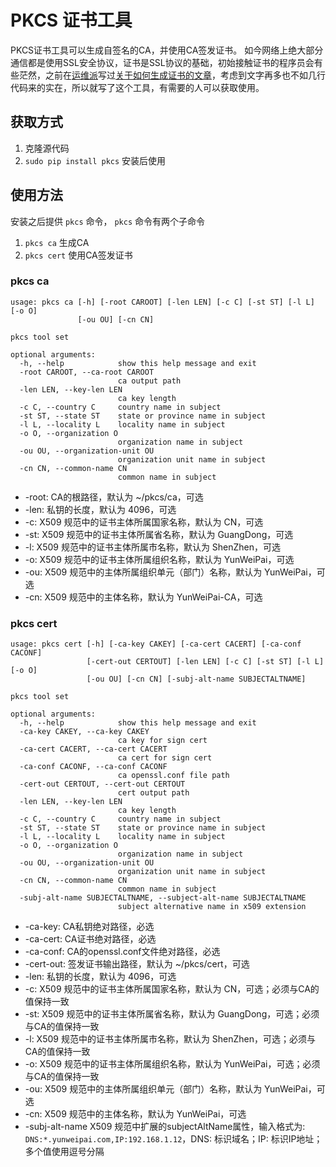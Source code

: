 # PKCS 证书工具
PKCS证书工具可以生成自签名的CA，并使用CA签发证书。
如今网络上绝大部分通信都是使用SSL安全协议，证书是SSL协议的基础，初始接触证书的程序员会有些茫然，之前在[运维派](http://www.yunweipai.com)写过[关于如何生成证书的文章](http://www.yunweipai.com/archives/4513.html)，考虑到文字再多也不如几行代码来的实在，所以就写了这个工具，有需要的人可以获取使用。

## 获取方式
1. 克隆源代码
2. `sudo pip install pkcs` 安装后使用

## 使用方法
安装之后提供 `pkcs` 命令， `pkcs` 命令有两个子命令
1. `pkcs ca` 生成CA
2. `pkcs cert` 使用CA签发证书

### pkcs ca

```
usage: pkcs ca [-h] [-root CAROOT] [-len LEN] [-c C] [-st ST] [-l L] [-o O]
               [-ou OU] [-cn CN]

pkcs tool set

optional arguments:
  -h, --help            show this help message and exit
  -root CAROOT, --ca-root CAROOT
                        ca output path
  -len LEN, --key-len LEN
                        ca key length
  -c C, --country C     country name in subject
  -st ST, --state ST    state or province name in subject
  -l L, --locality L    locality name in subject
  -o O, --organization O
                        organization name in subject
  -ou OU, --organization-unit OU
                        organization unit name in subject
  -cn CN, --common-name CN
                        common name in subject
```

- -root: CA的根路径，默认为 ~/pkcs/ca，可选
- -len: 私钥的长度，默认为 4096，可选
- -c: X509 规范中的证书主体所属国家名称，默认为 CN，可选
- -st: X509 规范中的证书主体所属省名称，默认为 GuangDong，可选
- -l: X509 规范中的证书主体所属市名称，默认为 ShenZhen，可选
- -o: X509 规范中的证书主体所属组织名称，默认为 YunWeiPai，可选
- -ou: X509 规范中的主体所属组织单元（部门）名称，默认为 YunWeiPai，可选
- -cn: X509 规范中的主体名称，默认为 YunWeiPai-CA，可选

### pkcs cert

```
usage: pkcs cert [-h] [-ca-key CAKEY] [-ca-cert CACERT] [-ca-conf CACONF]
                 [-cert-out CERTOUT] [-len LEN] [-c C] [-st ST] [-l L] [-o O]
                 [-ou OU] [-cn CN] [-subj-alt-name SUBJECTALTNAME]

pkcs tool set

optional arguments:
  -h, --help            show this help message and exit
  -ca-key CAKEY, --ca-key CAKEY
                        ca key for sign cert
  -ca-cert CACERT, --ca-cert CACERT
                        ca cert for sign cert
  -ca-conf CACONF, --ca-conf CACONF
                        ca openssl.conf file path
  -cert-out CERTOUT, --cert-out CERTOUT
                        cert output path
  -len LEN, --key-len LEN
                        ca key length
  -c C, --country C     country name in subject
  -st ST, --state ST    state or province name in subject
  -l L, --locality L    locality name in subject
  -o O, --organization O
                        organization name in subject
  -ou OU, --organization-unit OU
                        organization unit name in subject
  -cn CN, --common-name CN
                        common name in subject
  -subj-alt-name SUBJECTALTNAME, --subject-alt-name SUBJECTALTNAME
                        subject alternative name in x509 extension
```

- -ca-key: CA私钥绝对路径，必选
- -ca-cert: CA证书绝对路径，必选
- -ca-conf: CA的openssl.conf文件绝对路径，必选
- -cert-out: 签发证书输出路径，默认为 ~/pkcs/cert，可选
- -len: 私钥的长度，默认为 4096，可选
- -c: X509 规范中的证书主体所属国家名称，默认为 CN，可选；必须与CA的值保持一致
- -st: X509 规范中的证书主体所属省名称，默认为 GuangDong，可选；必须与CA的值保持一致
- -l: X509 规范中的证书主体所属市名称，默认为 ShenZhen，可选；必须与CA的值保持一致
- -o: X509 规范中的证书主体所属组织名称，默认为 YunWeiPai，可选；必须与CA的值保持一致
- -ou: X509 规范中的主体所属组织单元（部门）名称，默认为 YunWeiPai，可选
- -cn: X509 规范中的主体名称，默认为 YunWeiPai，可选
- -subj-alt-name X509 规范中扩展的subjectAltName属性，输入格式为: `DNS:*.yunweipai.com,IP:192.168.1.12`，DNS: 标识域名；IP: 标识IP地址；多个值使用逗号分隔
